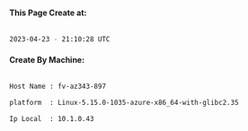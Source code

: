 
   
#### This Page Create at:

```bash

2023-04-23 - 21:10:28 UTC

```

#### Create By Machine:

```bash

Host Name : fv-az343-897

platform  : Linux-5.15.0-1035-azure-x86_64-with-glibc2.35

Ip Local  : 10.1.0.43

```

